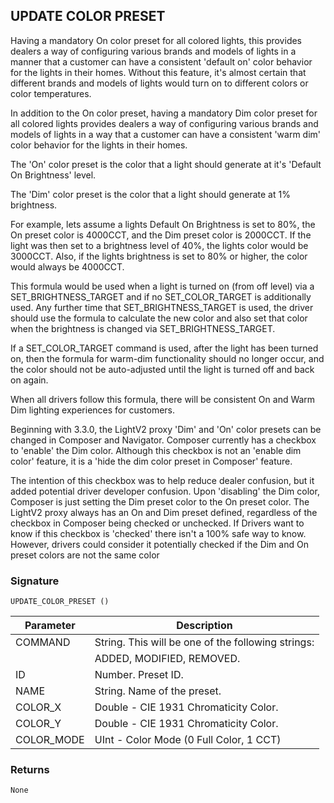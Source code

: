 ## UPDATE COLOR PRESET

Having a mandatory On color preset for all colored lights, this provides dealers a way of configuring various brands and models of lights in a manner that a customer can have a consistent 'default on' color behavior for the lights in their homes. Without this feature, it's almost certain that different brands and models of lights would turn on to different colors or color temperatures.

In addition to the On color preset, having a mandatory Dim color preset for all colored lights provides dealers a way of configuring various brands and models of lights in a way that a customer can have a consistent 'warm dim' color behavior for the lights in their homes.

The 'On' color preset is the color that a light should generate at it's 'Default On Brightness' level.

The 'Dim' color preset is the color that a light should generate at 1% brightness. 

For example, lets assume a lights Default On Brightness is set to 80%, the On preset color is 4000CCT, and the Dim preset color is 2000CCT. If the light was then set to a brightness level of 40%, the lights color would be 3000CCT. Also, if the lights brightness is set to 80% or higher, the color would always be 4000CCT. 

This formula would be used when a light is turned on (from off level) via a SET\_BRIGHTNESS\_TARGET and if no SET\_COLOR\_TARGET is additionally used. Any further time that SET\_BRIGHTNESS\_TARGET is used, the driver should use the formula to calculate the new color and also set that color when the brightness is changed via SET\_BRIGHTNESS\_TARGET. 

If a SET\_COLOR\_TARGET command is used, after the light has been turned on, then the formula for warm-dim functionality should no longer occur, and the color should not be auto-adjusted until the light is turned off and back on again.

When all drivers follow this formula, there will be consistent On and Warm Dim lighting experiences for customers.


Beginning with 3.3.0, the LightV2 proxy 'Dim' and 'On' color presets can be changed in Composer and Navigator. Composer currently has a checkbox to 'enable' the Dim color. Although this checkbox is not an 'enable dim color' feature, it is a 'hide the dim color preset in Composer' feature. 

The intention of this checkbox was to help reduce dealer confusion, but it added potential driver developer confusion. Upon 'disabling' the Dim color, Composer is just setting the Dim preset color to the On preset color. The LightV2 proxy always has an On and Dim preset defined, regardless of the checkbox in Composer being checked or unchecked. If Drivers want to know if this checkbox is 'checked' there isn't a 100% safe way to know. However, drivers could consider it potentially checked if the Dim and On preset colors are not the same color


### Signature

`UPDATE_COLOR_PRESET ()`


| Parameter | Description |
| --- | --- |
| COMMAND | String. This will be one of the following strings:
| | ADDED, MODIFIED, REMOVED. |
| ID | Number. Preset ID. |
| NAME | String. Name of the preset. |
| COLOR\_X | Double - CIE 1931 Chromaticity Color. |
| COLOR\_Y | Double - CIE 1931 Chromaticity Color. |
| COLOR\_MODE | UInt - Color Mode (0 Full Color, 1 CCT) |


### Returns

`None`
